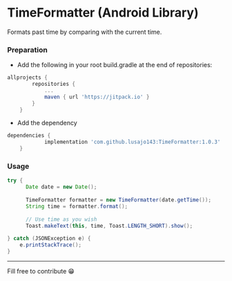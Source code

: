# TimeFormatter (Android Library)
Formats past time by comparing with the current time.

### Preparation

- Add the following in your root build.gradle at the end of repositories:
```gradle
allprojects {
		repositories {
			...
			maven { url 'https://jitpack.io' }
		}
	}
```

- Add the dependency
```gradle
dependencies {
	        implementation 'com.github.lusajo143:TimeFormatter:1.0.3'
	}
```

### Usage
```java
try {
      Date date = new Date();
      
      TimeFormatter formatter = new TimeFormatter(date.getTime());
      String time = formatter.format();
      
      // Use time as you wish
      Toast.makeText(this, time, Toast.LENGTH_SHORT).show();
      
} catch (JSONException e) {
    e.printStackTrace();
}
```
----
Fill free to contribute :grin:
